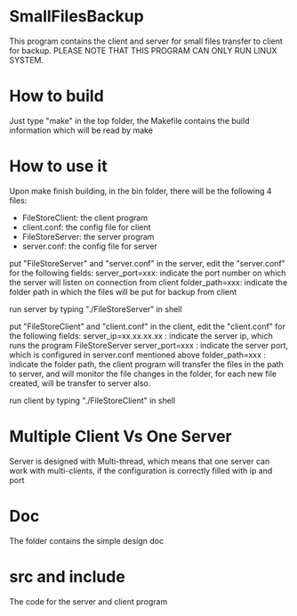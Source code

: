 # SmallFilesBackup
This program contains the client and server for small files transfer to client for backup. 
PLEASE NOTE THAT THIS PROGRAM CAN ONLY RUN LINUX SYSTEM. 

# How to build
Just type "make" in the top folder, the Makefile contains the build information which will be read by make

# How to use it
Upon make finish building, in the bin folder, there will be the following 4 files:
- FileStoreClient: the client program
- client.conf:     the config file for client
- FileStoreServer: the server program
- server.conf:     the config file for server

put "FileStoreServer" and "server.conf" in the server, edit the "server.conf" for the following fields:
    server_port=xxx: indicate the port number on which the server will listen on connection from client
    folder_path=xxx: indicate the folder path in which the files will be put for backup from client

run server by typing "./FileStoreServer" in shell 

put "FileStoreClient" and "client.conf" in the client, edit the "client.conf" for the following fields:
    server_ip=xx.xx.xx.xx  : indicate the server ip, which runs the program FileStoreServer
    server_port=xxx        : indicate the server port, which is configured in server.conf mentioned above
    folder_path=xxx        : indicate the folder path, the client program will transfer the files in the path to server, and will monitor the file changes in the folder, for each new file created, will be transfer to server also.

run client by typing "./FileStoreClient" in shell

# Multiple Client Vs One Server
Server is designed with Multi-thread, which means that one server can work with multi-clients, if the configuration is correctly filled with ip and port

# Doc
The folder contains the simple design doc

# src and include
The code for the server and client program

